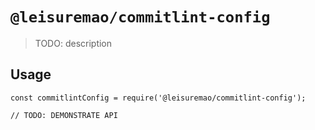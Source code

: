# `@leisuremao/commitlint-config`

> TODO: description

## Usage

```
const commitlintConfig = require('@leisuremao/commitlint-config');

// TODO: DEMONSTRATE API
```
